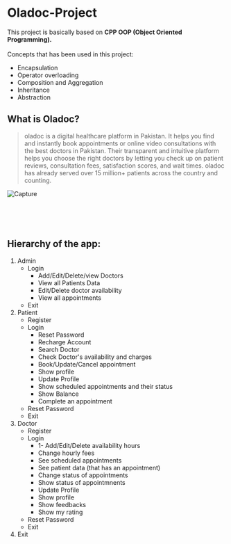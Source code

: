 # Oladoc-Project

This project is basically based on **CPP OOP (Object Oriented Programming).**<br/><br/>
Concepts that has been used in this project:
   - Encapsulation 
   - Operator overloading
   - Composition and Aggregation
   - Inheritance
   - Abstraction
   
## What is Oladoc?
> oladoc is a digital healthcare platform in Pakistan. It helps you find and instantly book appointments or
> online video consultations with the best doctors in Pakistan. Their transparent and intuitive platform helps
> you choose the right doctors by letting you check up on patient reviews, consultation fees, satisfaction
> scores, and wait times. oladoc has already served over 15 million+ patients across the country and
> counting.<br/>

![Capture](https://user-images.githubusercontent.com/59528492/175339450-1768c756-0ccc-467d-9dd7-59c1f66be26d.PNG)

<br/><br/><br/>

## Hierarchy of the app:
   1. Admin
      - Login
        - Add/Edit/Delete/view Doctors
        - View all Patients Data
        - Edit/Delete doctor availability
        - View all appointments
      - Exit
   2. Patient
      - Register
      - Login
        - Reset Password
        - Recharge Account
        - Search Doctor
        - Check Doctor's availability and charges
        - Book/Update/Cancel appointment
        - Show profile
        - Update Profile
        - Show scheduled appointments and their status
        - Show Balance
        - Complete an appointment
      - Reset Password
      - Exit
   3. Doctor
      - Register
      - Login
        - 1- Add/Edit/Delete availability hours
        - Change hourly fees
        - See scheduled appointments
        - See patient data (that has an appointment)
        - Change status of appointments
        - Show status of appointmnents
        - Update Profile
        - Show profile
        - Show feedbacks
        - Show my rating
      - Reset Password
      - Exit
   5. Exit
